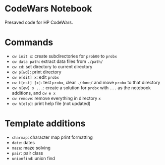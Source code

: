 # CodeWars Notebook

Presaved code for HP CodeWars.

# Commands

* `cw init x`: create subdirectories for `prob00` to `probx`
* `cw data path`: extract data files from `./path/`
* `cw cd`: set directory to current directory
* `cw p[wd]`: print directory
* `cw e[dit] x`: edit `probx` 
* `cw t[est] [x]`: test `probx`, clear `./done/` and move `probx` to that directory
* `cw n[ew] x ...`: create a solution for `probx` with `...` as the notebook additions, and `cw e x`
* `cw remove`: remove everything in directory `x`
* `cw h[elp]`: print help file (not updated)

# Template additions

* `charmap`: character map print formatting
* `date`: dates
* `maze`: maze solving
* `pair`: pair class
* `unionfind`: union find
